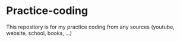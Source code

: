 # Practice-coding
This repository is for my practice coding from any sources (youtube, website, school, books, ...)
